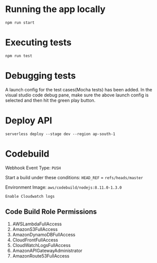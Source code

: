 # Running the app locally

```
npm run start
```

# Executing tests

```
npm run test
```

# Debugging tests

A launch config for the test cases(Mocha tests) has been added. 
In the visual studio code debug pane, make sure the above launch config is selected and then hit the green play button.

# Deploy API

```
serverless deploy --stage dev --region ap-south-1
```

# Codebuild

Webhook Event Type: `PUSH`

Start a build under these conditions: `HEAD_REF` = `refs/heads/master`

Environment Image: `aws/codebuild/nodejs:8.11.0-1.3.0`

`Enable Cloudwatch logs`

## Code Build Role Permissions

1. AWSLambdaFullAccess
2. AmazonS3FullAccess
3. AmazonDynamoDBFullAccess
4. CloudFrontFullAccess
5. CloudWatchLogsFullAccess
6. AmazonAPIGatewayAdministrator
7. AmazonRoute53FullAccess
